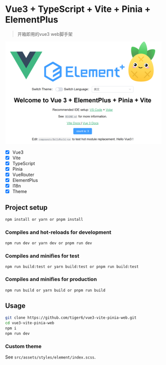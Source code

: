 # Vue3 + TypeScript + Vite + Pinia + ElementPlus

> 开箱即用的vue3 web脚手架

![screenshot](./public/img/screenshot.png)

- [x] Vue3
- [x] Vite
- [x] TypeScript
- [x] Pinia
- [x] VueRouter
- [x] ElementPlus
- [x] I18n
- [x] Theme

## Project setup

```bash
npm install or yarn or pnpm install
```

### Compiles and hot-reloads for development

```bash
npm run dev or yarn dev or pnpm run dev
```

### Compiles and minifies for test 

```
npm run build:test or yarn build:test or pnpm run build:test
```

### Compiles and minifies for production

```bash
npm run build or yarn build or pnpm run build
```

## Usage

```bash
git clone https://github.com/tiger6/vue3-vite-pinia-web.git
cd vue3-vite-pinia-web
npm i
npm run dev
```

### Custom theme

See `src/assets/styles/element/index.scss`.

